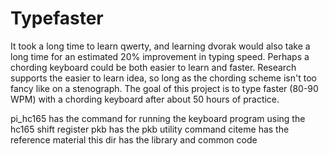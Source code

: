 Typefaster
==========

It took a long time to learn qwerty, and learning dvorak would also take a long
time for an estimated 20% improvement in typing speed.  Perhaps a chording
keyboard could be both easier to learn and faster.  Research supports the
easier to learn idea, so long as the chording scheme isn't too fancy like on a
stenograph.  The goal of this project is to type faster (80-90 WPM) with a
chording keyboard after about 50 hours of practice.

pi_hc165 has the command for running the keyboard program using the hc165
shift register
pkb has the pkb utility command
citeme has the reference material
this dir has the library and common code

